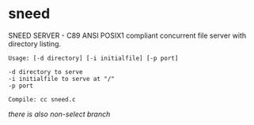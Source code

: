# sneed
SNEED SERVER - C89 ANSI POSIX1 compliant concurrent file server with directory listing.
```
Usage: [-d directory] [-i initialfile] [-p port]

-d directory to serve
-i initialfile to serve at "/"
-p port

Compile: cc sneed.c
```

*there is also non-select branch*

